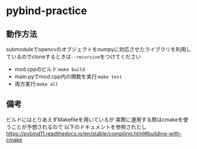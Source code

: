 # pybind-practice

## 動作方法
submoduleでopencvのオブジェクトをnumpyに対応させたライブラリを利用しているのでcloneするときは`--recursive`をつけてください

- mod.cppのビルド:`make build`
- main.pyでmod.cpp内の関数を実行:`make test`
- 両方実行:`make all` 


## 備考
ビルドにはとりあえずMakefileを用いているが
実際に運用する際はcmakeを使うことが予想されるので
以下のドキュメントを参照されたし
https://pybind11.readthedocs.io/en/stable/compiling.html#building-with-cmake
